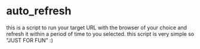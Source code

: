 # auto_refresh

this is a script to run your target URL with the browser of your choice and refresh it within a period of time to you selected.
this script is very simple so "JUST FOR FUN" :)
